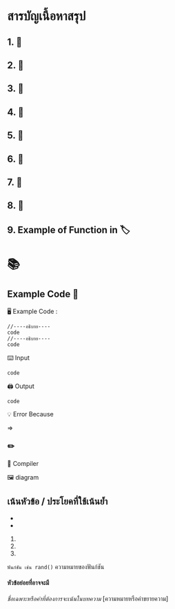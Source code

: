 # สารบัญเนื้อหาสรุป

## 1.  :bookmark_tabs: ##
## 2.  :closed_book: ##
## 3.  :green_book: ##
## 4.  :orange_book: ##
## 5.  :notebook: ## 
## 6.  :notebook_with_decorative_cover: ##
## 7.  :ledger: ##
## 8.  :blue_book: ##
## 9. Example of Function in  :label: ##

#  :books:

## Example Code :page_with_curl:

:desktop_computer: Example Code :

```
//----อธิบาย----
code
//----อธิบาย----
code
```

:keyboard: Input

```
code
```

:printer: Output

```
code
```

:bulb: Error Because

=>

###  :pencil2:

:abacus: Compiler



:framed_picture: diagram



**เน้นหัวข้อ / ประโยคที่ใช้เน้นย้ำ**
-
-
-
1.
2.
3.

`ฟันก์ชัน เช่น rand()` ความหมายของฟันก์ชัน

#### หัวข้อย่อยที่อาจจะมี

*ชื่อเฉพาะหรือคำที่ต้องการจะเน้นในบทความ* [ความหมายหรือคำขยายความ]